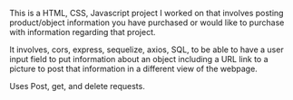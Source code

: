 This is a HTML, CSS, Javascript project I worked on that involves posting product/object information you have purchased or would like to purchase with information regarding that project.

It involves, cors, express, sequelize, axios, SQL, to be able to have a user input field to put information about an object including a URL link to a picture to post that information in a different view of the webpage.

Uses Post, get, and delete requests.